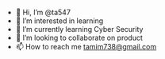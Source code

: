 - 👋 Hi, I’m @ta547
- 👀 I’m interested in learning 
- 🌱 I’m currently learning Cyber Security 
- 💞️ I’m looking to collaborate on product 
- 📫 How to reach me tamim738@gmail.com

<!---
ta547/ta547 is a ✨ special ✨ repository because its `README.md` (this file) appears on your GitHub profile.
You can click the Preview link to take a look at your changes.
--->
